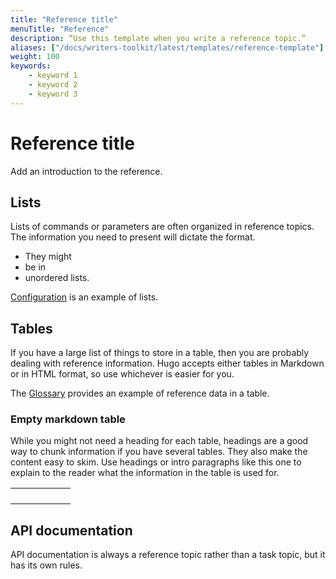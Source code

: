 ```yaml
---
title: "Reference title"
menuTitle: "Reference"
description: “Use this template when you write a reference topic.”
aliases: ["/docs/writers-toolkit/latest/templates/reference-template"]
weight: 100
keywords:
    - keyword 1
    - keyword 2
    - keyword 3
---
```

<!-- Refer to [Topic front matter]({{< relref "../../front-matter/" >}}) for more information about how to populate front matter. -->

# Reference title
<!-- vale Grafana.Quotes = NO -->
<!-- The reference title is required. Use a noun-based title. -->
<!-- vale Grafana.Quotes = YES -->

Add an introduction to the reference.

<!-- The introduction is required. Include reference information, such as extensive tables, lists, or other information that is used as support for a task. Reference topics are also designed for API information.

Often reference topics are linked from _task_ topics, because they contain information the user needs in order to perform a task. -->

## Lists

Lists of commands or parameters are often organized in reference topics. The information you need to present will dictate the format.

- They might
- be in
- unordered lists.

[Configuration](https://grafana.com/docs/grafana/latest/installation/configuration/) is an example of lists.

## Tables

If you have a large list of things to store in a table, then you are probably dealing with reference information. Hugo accepts either tables in Markdown or in HTML format, so use whichever is easier for you.

The [Glossary](https://grafana.com/docs/grafana/latest/guides/glossary/) provides an example of reference data in a table.

### Empty markdown table

While you might not need a heading for each table, headings are a good way to chunk information if you have several tables. They also make the content easy to skim. Use headings or intro paragraphs like this one to explain to the reader what the information in the table is used for.

|     |     |     |     |     |     |
| :-- | :-- | :-: | :-: | --: | --: |
|     |     |     |     |     |     |
|     |     |     |     |     |     |
|     |     |     |     |     |     |
|     |     |     |     |     |     |

## API documentation

API documentation is always a reference topic rather than a task topic, but it has its own rules.
